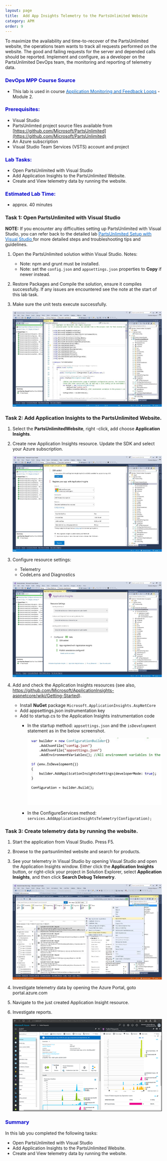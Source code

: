 ```yaml
---
layout: page
title:  Add App Insights Telemetry to the PartsUnlimited Website
category: APM
order: 9
---
```


To maximize the availability and time-to-recover of the PartsUnlimited website, the operations team wants to track all requests performed on the website. The good and failing requests for the server and depended calls should be reported.
Implement and configure, as a developer on the PartsUnlimited DevOps team, the monitoring and reporting of telemetry data.


<h3><span style="color: #0000CD;">DevOps MPP Course Source </span></h3>

- This lab is used in course <a href="https://www.edx.org/course/application-monitoring-feedback-loops-microsoft-devops200-7x-0" target="_blank"><span style="color: #0066cc;" color="#0066cc"> Application Monitoring and Feedback Loops</span></a> - Module 2.



<h3><span style="color: #0000CD;">Prerequisites:</span></h3>

- Visual Studio
- PartsUnlimted project source files available from [https://github.com/Microsoft/PartsUnlimited](https://github.com/Microsoft/PartsUnlimited)
- An Azure subscription
- Visual Studio Team Services (VSTS) account and project


<h3><span style="color: #0000CD;">Lab Tasks: </span></h3>

- Open PartsUnlimited with Visual Studio
- Add Application Insights to the PartsUnlimited Website.
- Create and View telemetry data by running the website.





<h3><span style="color: #0000CD;">Estimated Lab Time:</span></h3>

- approx. 40 minutes  



### Task 1: Open PartsUnlimited with Visual Studio

**NOTE:** If you encounter any difficulties setting up PartsUnlimited with Visual Studio, you can refer back to the detailed lab <a href="https://microsoft.github.io/PartsUnlimited/pandp/200.1x-PandP-PUsetupwithVS2017.html" target="_blank"><span style="color: #0066cc;" color="#0066cc"> PartsUnlimited Setup with Visual Studio </span></a> for more detailed steps and troubleshooting tips and guidelines.


1. Open the PartsUnlimited solution within Visual Studio. Notes:

    - Note: npm and grunt must be installed.
    - Note: set the `config.json` and `appsettings.json` properties to **Copy** if newer instead.

2. Restore Packages and Compile the solution, ensure it compiles successfully. If any issues are encountered see the note at the start of this lab task.

3. Make sure the unit tests execute successfully.


    ![](../assets\addaitopuwebsite-jan2018/puinvs.png)


### Task 2: Add Application Insights to the PartsUnlimited Website.
1. Select the **PartsUnlimitedWebsite**, right -click, add choose **Application Insights**.
2. Create new Application Insights resource. Update the SDK and select your Azure subscription.

    ![](../assets\addaitopuwebsite-jan2018/adaiinvs_1.png)


3. Configure resource settings:

    - Telemetry
    - CodeLens and Diagnostics


    ![](../assets\addaitopuwebsite-jan2018/addaiinvs_2.png)



4. Add and check the Application Insights resources (see also, https://github.com/Microsoft/ApplicationInsights-aspnetcore/wiki/Getting-Started).

    - Install **NuGet** package `Microsoft.ApplicationInsights.AspNetCore`
    - Add appsettings.json instrumentation key
    - Add to startup.cs to the Application Insights instrumentation code
        - In the startup method: `appsettings.json` and the `isDevelopment` statement as in the below screenshot.

            ![](../assets\addaitopuwebsite-jan2018/addaiinvs_code_5.png)


        - In the ConfigureServices method: `services.AddApplicationInsightsTelemetry(Configuration);`

### Task 3: Create telemetry data by running the website.

1. Start the application from Visual Studio. Press F5.

2. Browse to the partsunlimited website and search for products.

3. See your telemetry in Visual Studio by opening Visual Studio and open the Application Insights window. Either click the **Application Insights** button, or right-click your project in Solution Explorer, select **Application Insights**, and then click **Search Debug Telemetry**.


    ![](../assets\addaitopuwebsite-jan2018/addaiinvs_3.png)


4. Investigate telemetry data by opening the  Azure Portal, goto portal.azure.com

5. Navigate to the just created Application Insight resource.

6. Investigate reports.

    ![](../assets\addaitopuwebsite-jan2018/addaiinvs_datainazure_4.png)



<h3><span style="color: #0000CD;"> Summary</span></h3>

In this lab you completed the following tasks:
- Open PartsUnlimited with Visual Studio
- Add Application Insights to the PartsUnlimited Website.
- Create and View telemetry data by running the website.


